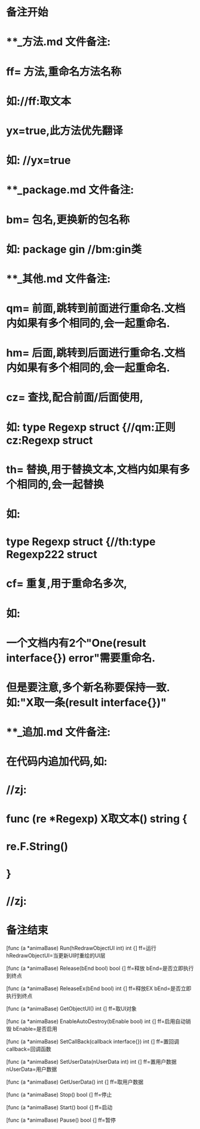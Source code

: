 # 备注开始
# **_方法.md 文件备注:
# ff= 方法,重命名方法名称
# 如://ff:取文本
#
# yx=true,此方法优先翻译
# 如: //yx=true

# **_package.md 文件备注:
# bm= 包名,更换新的包名称 
# 如: package gin //bm:gin类

# **_其他.md 文件备注:
# qm= 前面,跳转到前面进行重命名.文档内如果有多个相同的,会一起重命名.
# hm= 后面,跳转到后面进行重命名.文档内如果有多个相同的,会一起重命名.
# cz= 查找,配合前面/后面使用,
# 如: type Regexp struct {//qm:正则 cz:Regexp struct
#
# th= 替换,用于替换文本,文档内如果有多个相同的,会一起替换
# 如:
# type Regexp struct {//th:type Regexp222 struct
#
# cf= 重复,用于重命名多次,
# 如: 
# 一个文档内有2个"One(result interface{}) error"需要重命名.
# 但是要注意,多个新名称要保持一致. 如:"X取一条(result interface{})"

# **_追加.md 文件备注:
# 在代码内追加代码,如:
# //zj:
# func (re *Regexp) X取文本() string { 
# re.F.String()
# }
# //zj:
# 备注结束

[func (a *animaBase) Run(hRedrawObjectUI int) int {]
ff=运行
hRedrawObjectUI=当更新UI时重绘的UI层

[func (a *animaBase) Release(bEnd bool) bool {]
ff=释放
bEnd=是否立即执行到终点

[func (a *animaBase) ReleaseEx(bEnd bool) int {]
ff=释放EX
bEnd=是否立即执行到终点

[func (a *animaBase) GetObjectUI() int {]
ff=取UI对象

[func (a *animaBase) EnableAutoDestroy(bEnable bool) int {]
ff=启用自动销毁
bEnable=是否启用

[func (a *animaBase) SetCallBack(callback interface{}) int {]
ff=置回调
callback=回调函数

[func (a *animaBase) SetUserData(nUserData int) int {]
ff=置用户数据
nUserData=用户数据

[func (a *animaBase) GetUserData() int {]
ff=取用户数据

[func (a *animaBase) Stop() bool {]
ff=停止

[func (a *animaBase) Start() bool {]
ff=启动

[func (a *animaBase) Pause() bool {]
ff=暂停
